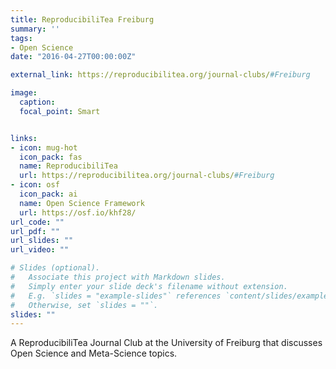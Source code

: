 ```yaml
---
title: ReproducibiliTea Freiburg
summary: ''
tags:
- Open Science
date: "2016-04-27T00:00:00Z"

external_link: https://reproducibilitea.org/journal-clubs/#Freiburg

image:
  caption: 
  focal_point: Smart


links:
- icon: mug-hot
  icon_pack: fas
  name: ReproducibiliTea
  url: https://reproducibilitea.org/journal-clubs/#Freiburg
- icon: osf
  icon_pack: ai
  name: Open Science Framework
  url: https://osf.io/khf28/
url_code: ""
url_pdf: ""
url_slides: ""
url_video: ""

# Slides (optional).
#   Associate this project with Markdown slides.
#   Simply enter your slide deck's filename without extension.
#   E.g. `slides = "example-slides"` references `content/slides/example-slides.md`.
#   Otherwise, set `slides = ""`.
slides: ""
---
```


A ReproducibiliTea Journal Club at the University of Freiburg that discusses Open Science and Meta-Science topics.